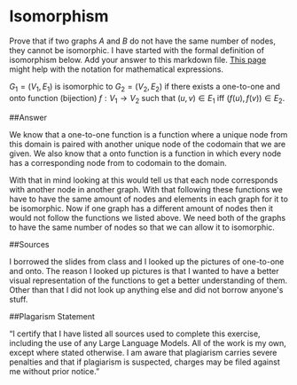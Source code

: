 # Isomorphism

Prove that if two graphs $A$ and $B$ do not have the same number of nodes, they
cannot be isomorphic. I have started with the formal definition of isomorphism
below. Add your answer to this markdown file. [This
page](https://docs.github.com/en/get-started/writing-on-github/working-with-advanced-formatting/writing-mathematical-expressions)
might help with the notation for mathematical expressions.

$G_1=(V_1 , E_1)$ is isomorphic to $G_2 = (V_2, E_2)$ if there exists a
one-to-one and onto function (bijection) $f: V_1 \rightarrow V_2$ such that $(u,v)
\in E_1$ iff $(f(u),f(v)) \in E_2$.


##Answer

We know that a one-to-one function is a function where a unique node from this domain is paired with another unique node of the codomain that we are given. We also know that a onto function is a function in which every node has a corresponding node from to codomain to the domain. 

With that in mind looking at this would tell us that each node corresponds with another node in another graph. With that following these functions we have to have the same amount of nodes and elements in each graph for it to be isomorphic. Now if one graph has a different amount of nodes then it would not follow the functions we listed above. We need both of the graphs to have the same number of nodes so that we can allow it to isomorphic.

##Sources 

I borrowed the slides from class and I looked up the pictures of one-to-one and onto. The reason I looked up pictures is that I wanted to have a better visual representation of the functions to get a better understanding of them. Other than that I did not look up anything else and did not borrow anyone's stuff. 

##Plagarism Statement

“I certify that I have listed all sources used to complete this exercise, including the use of any Large Language Models. All of the work is my own, except where stated otherwise. I am aware that plagiarism carries severe penalties and that if plagiarism is suspected, charges may be filed against me without prior notice.”

